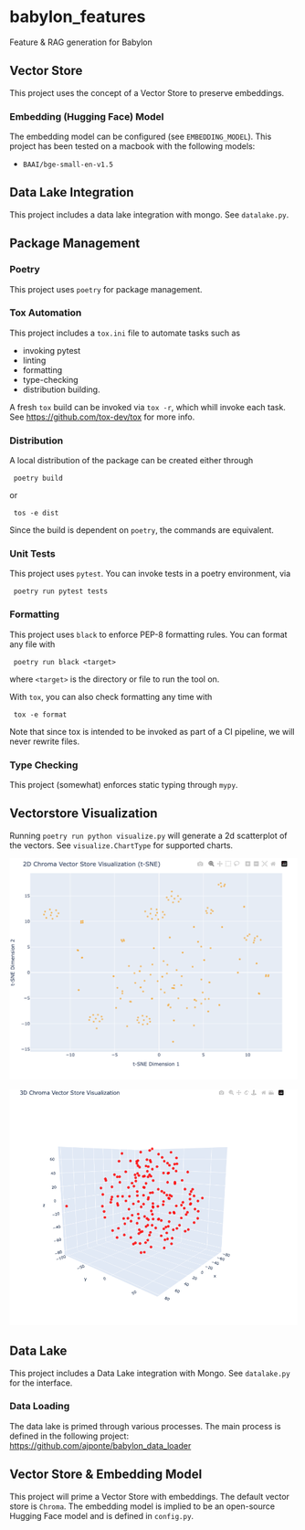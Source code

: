 # babylon_features
Feature &amp; RAG generation for Babylon

## Vector Store
This project uses the concept of a Vector Store to preserve embeddings.

### Embedding (Hugging Face) Model
The embedding model can be configured (see `EMBEDDING_MODEL`).
This project has been tested on a  macbook with the following models:

- `BAAI/bge-small-en-v1.5`

## Data Lake Integration
This project includes a data lake integration with mongo. See `datalake.py`.

## Package Management
### Poetry
This project uses `poetry` for package management.

### Tox Automation
This project includes a `tox.ini` file to automate tasks such as
* invoking pytest
* linting
* formatting
* type-checking
* distribution building.

A fresh `tox` build can be invoked via `tox -r`, which whill invoke each task.
See https://github.com/tox-dev/tox for more info.

### Distribution
A local distribution of the package can be created either through
```shell
 poetry build
```
or
```shell
 tos -e dist
```
Since the build is dependent on `poetry`, the commands are equivalent.

### Unit Tests
This project uses `pytest`. You can invoke tests in a poetry environment, via
```shell
 poetry run pytest tests
```

### Formatting
This project uses `black` to enforce PEP-8 formatting rules.
You can format any file with
```shell
 poetry run black <target>
```
where `<target>` is the directory or file to run the tool on.

With `tox`, you can also check formatting any time with
```shell
 tox -e format
```
Note that since tox is intended to be invoked as part of a CI
pipeline, we will never rewrite files.

### Type Checking
This project (somewhat) enforces static typing through `mypy`.

## Vectorstore Visualization
Running `poetry run python visualize.py` will generate a 2d scatterplot
of the vectors.
See `visualize.ChartType` for supported charts.

![image](scatterplot2d.png)

![image](scatterplot3d.png)


## Data Lake
This project includes a Data Lake integration with Mongo. See `datalake.py` for the interface.

### Data Loading
The data lake is primed through various processes. The main process is defined in the
following project: https://github.com/ajponte/babylon_data_loader


## Vector Store & Embedding Model
This project will prime a Vector Store with embeddings.
The default vector store is `Chroma`. The embedding model is
implied to be an open-source Hugging Face model and is defined in `config.py`.
